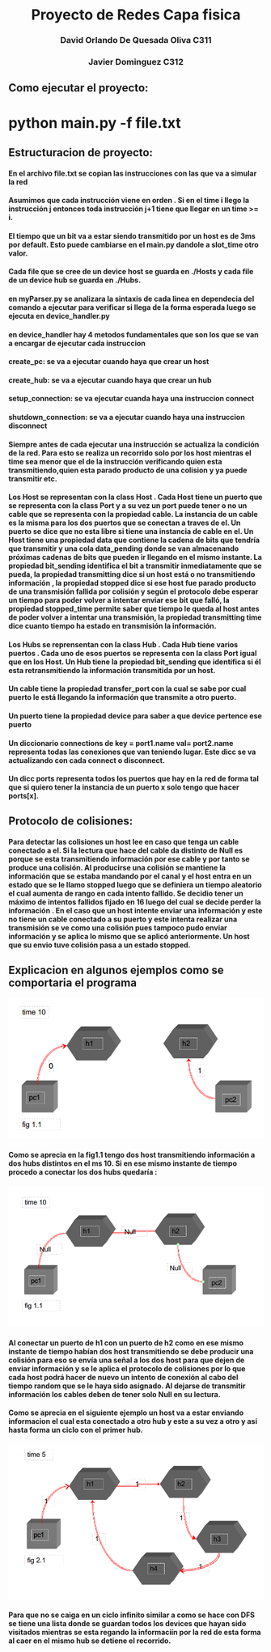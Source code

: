 # <center>Proyecto de Redes Capa fisica<center>
### <center>David Orlando De Quesada Oliva C311</center>
### <center>Javier Dominguez C312</center>

## Como ejecutar el proyecto:
# python main.py -f file.txt

## Estructuracion de proyecto:
#### En el archivo file.txt se copian las instrucciones con las que va a  simular la red

#### Asumimos que cada instrucción viene en orden . Si en el time i llego la instrucción j entonces toda instrucción j+1 tiene que llegar en un time >= i.

#### El tiempo que un bit va a estar siendo transmitido por un host es de 3ms por default. Esto puede cambiarse en el main.py dandole a slot_time otro valor.
#### Cada file que se cree de un device host se guarda en ./Hosts y cada file de un device hub se guarda en ./Hubs.

#### en myParser.py se analizara la sintaxis de cada linea en dependecia del comando a ejecutar para verificar si llega de la forma esperada luego  se ejecuta en device_handler.py

#### en device_handler hay 4 metodos fundamentales que son los que se van a encargar de ejecutar cada instruccion
#### create_pc: se va a ejecutar cuando haya que crear un host
#### create_hub: se va a ejecutar cuando haya que crear un hub 
#### setup_connection: se va ejecutar cuanda haya una instruccion connect
#### shutdown_connection: se va a ejecutar cuando haya una instruccion disconnect
#### Siempre antes de cada ejecutar una instrucción se actualiza la condición de la red. Para esto se realiza un recorrido solo por los host mientras el time sea menor que el de la instrucción verificando quien esta transmitiendo,quien esta parado producto de una colision y ya puede transmitir etc.

#### Los Host se representan con la class Host . Cada Host tiene un puerto que se representa con la class Port y a su vez un port puede tener o no un cable que se representa con la propiedad cable. La instancia de un cable es la misma para los dos puertos que se conectan a traves de el. Un puerto se dice que no esta libre si tiene una instancia de cable en el. Un Host tiene una propiedad data que contiene la cadena de bits que tendría que transmitir y una cola data_pending donde se van almacenando próximas cadenas de bits que pueden ir llegando en el mismo instante. La propiedad bit_sending identifica el bit a transmitir inmediatamente que se pueda, la propiedad transmitting dice si un host está o no transmitiendo información , la propiedad stopped dice si ese host fue parado producto de una transmisión fallida por colisión y según el protocolo debe esperar un tiempo para poder volver a intentar enviar ese bit que falló, la propiedad stopped_time permite saber que tiempo le queda al host antes de poder volver a intentar una transmisión, la propiedad transmitting time dice cuanto tiempo ha estado en transmisión la información. 

#### Los Hubs se reprensentan con la class Hub . Cada Hub tiene varios puertos . Cada uno de esos puertos se representa con la class Port igual que en los Host. Un Hub tiene la propiedad bit_sending que identifica si él esta retransmitiendo la información transmitida por un host. 

#### Un cable tiene la propiedad transfer_port con la cual se sabe por cual  puerto le está llegando la información que transmite a otro puerto.

#### Un puerto tiene la propiedad device para saber a que device pertence ese puerto

#### Un diccionario  connections de key = port1.name val= port2.name representa todas las conexiones que van teniendo lugar. Este dicc se va actualizando con cada connect o disconnect.

#### Un dicc ports representa todos los puertos que hay en la red de forma tal que si quiero tener la instancia de un puerto x solo tengo que hacer ports[x].
 
## Protocolo de colisiones:
#### Para detectar las colisiones un host lee en caso que tenga un cable conectado a el. Si la lectura que hace del cable da distinto de Null es porque se esta transmitiendo información por ese cable y por tanto se produce una colisión. Al producirse una colisión se mantiene la información que se estaba mandando por el canal y el host entra en un estado que se le llamo stopped luego que se definiera un tiempo aleatorio el cual aumenta de rango en cada intento fallido. Se decidio tener un máximo de intentos fallidos fijado en 16 luego del cual se decide perder la información . En el caso que un host intente enviar una información y este no tiene un cable conectado a su puerto y este intenta realizar una transmisión se ve como una colisión pues tampoco pudo enviar información y se aplica lo mismo que se aplicó anteriormente. Un host que su envio tuve colisión pasa a un  estado stopped.

## Explicacion  en algunos ejemplos como se comportaria el programa
![fig1.1](./images/fig1.1.png)
#### Como se aprecia en la fig1.1 tengo dos host transmitiendo información a dos hubs distintos en el ms 10. Si en ese mismo instante de tiempo procedo a conectar los dos hubs quedaría : 
![fig1.2](./images/fig1.2.png)
#### Al conectar un puerto de h1 con un puerto de h2 como en ese mismo instante de tiempo habían dos host transmitiendo se debe producir una colisión para eso se envía  una señal a los dos host para que dejen de enviar información y se le aplica el protocolo de colisiones por lo que cada host podrá hacer de nuevo un intento de conexión al cabo del tiempo random que se le haya sido asignado. Al dejarse de transmitir información los cables deben de tener solo Null en su lectura.



#### Como se aprecia en el siguiente ejemplo un host va a estar enviando informacion el cual esta conectado a otro hub y este a su vez a otro y asi hasta forma un ciclo con el primer hub.
![fig1.2](./images/fig2.1.png)
#### Para que no se caiga en un ciclo infinito similar a como se hace con DFS se tiene una lista donde se guardan todos los devices que hayan sido visitados mientras se esta regando la informaciín por la red de esta forma al caer en el mismo hub se detiene el recorrido.

#####






